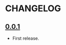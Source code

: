 # CHANGELOG

## [0.0.1](https://github.com/noraj/quartz-utils/releases/tag/0.0.1)

- First release.
